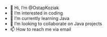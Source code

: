 - 👋 Hi, I’m @OstapKoziak
- 👀 I’m interested in coding
- 🌱 I’m currently learning Java
- 💞️ I’m looking to collaborate on Java projects
- 📫 How to reach me via email

<!---
OstapKoziak/OstapKoziak is a ✨ special ✨ repository because its `README.md` (this file) appears on your GitHub profile.
You can click the Preview link to take a look at your changes.
--->
